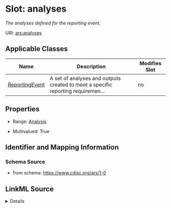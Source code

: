 # Slot: analyses


_The analyses defined for the reporting event._



URI: [ars:analyses](https://www.cdisc.org/ars/1-0analyses)



<!-- no inheritance hierarchy -->




## Applicable Classes

| Name | Description | Modifies Slot |
| --- | --- | --- |
[ReportingEvent](ReportingEvent.md) | A set of analyses and outputs created to meet a specific reporting requiremen... |  no  |







## Properties

* Range: [Analysis](Analysis.md)

* Multivalued: True





## Identifier and Mapping Information







### Schema Source


* from schema: https://www.cdisc.org/ars/1-0




## LinkML Source

<details>
```yaml
name: analyses
description: The analyses defined for the reporting event.
from_schema: https://www.cdisc.org/ars/1-0
rank: 1000
multivalued: true
alias: analyses
domain_of:
- ReportingEvent
range: Analysis
inlined: true
inlined_as_list: true

```
</details>